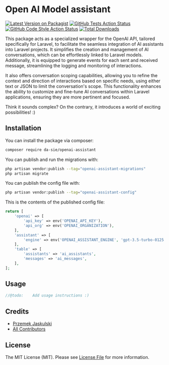 # Open AI Model assistant

[![Latest Version on Packagist](https://img.shields.io/packagist/v/da-sie/openai-assistant.svg?style=flat-square)](https://packagist.org/packages/da-sie/openai-assistant)
[![GitHub Tests Action Status](https://img.shields.io/github/actions/workflow/status/da-sie/openai-assistant/run-tests.yml?branch=main&label=tests&style=flat-square)](https://github.com/da-sie/openai-assistant/actions?query=workflow%3Arun-tests+branch%3Amain)
[![GitHub Code Style Action Status](https://img.shields.io/github/actions/workflow/status/da-sie/openai-assistant/fix-php-code-style-issues.yml?branch=main&label=code%20style&style=flat-square)](https://github.com/da-sie/openai-assistant/actions?query=workflow%3A"Fix+PHP+code+style+issues"+branch%3Amain)
[![Total Downloads](https://img.shields.io/packagist/dt/da-sie/openai-assistant.svg?style=flat-square)](https://packagist.org/packages/da-sie/openai-assistant)

This package acts as a specialized wrapper for the OpenAI API, tailored specifically for Laravel, to facilitate the seamless integration of AI assistants into Laravel projects. It simplifies the creation and management of AI conversations, which can be effortlessly linked to Laravel models. Additionally, it is equipped to generate events for each sent and received message, streamlining the logging and monitoring of interactions.

It also offers conversation scoping capabilities, allowing you to refine the context and direction of interactions based on specific needs, using either text or JSON to limit the conversation's scope. This functionality enhances the ability to customize and fine-tune AI conversations within Laravel applications, ensuring they are more pertinent and focused.

Think it sounds complex? On the contrary, it introduces a world of exciting possibilities! :)

## Installation

You can install the package via composer:

```bash
composer require da-sie/openai-assistant
```

You can publish and run the migrations with:

```bash
php artisan vendor:publish --tag="openai-assistant-migrations"
php artisan migrate
```

You can publish the config file with:

```bash
php artisan vendor:publish --tag="openai-assistant-config"
```

This is the contents of the published config file:

```php
return [
    'openai' => [
        'api_key' => env('OPENAI_API_KEY'),
        'api_org' => env('OPENAI_ORGANIZATION'),
    ],
    'assistant' => [
        'engine' => env('OPENAI_ASSISTANT_ENGINE', 'gpt-3.5-turbo-0125'),
    ],
    'table' => [
        'assistants' => 'ai_assistants',
        'messages' => 'ai_messages',
    ],
];
```

## Usage

```php
//@todo:    Add usage instructions :)
```

## Credits

- [Przemek Jaskulski](https://github.com/da-sie)
- [All Contributors](../../contributors)

## License

The MIT License (MIT). Please see [License File](LICENSE.md) for more information.
